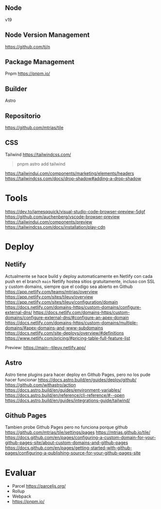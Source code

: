 ## Node
v19

## Node Version Management
https://github.com/tj/n

## Package Management
Pnpm https://pnpm.io/

## Builder
Astro

## Repositorio
https://github.com/mtrias/tile

## CSS
Tailwind https://tailwindcss.com/
> pnpm astro add tailwind

https://tailwindui.com/components/marketing/elements/headers
https://tailwindcss.com/docs/drop-shadow#adding-a-drop-shadow


# Tools
https://dev.to/jamesqquick/visual-studio-code-browser-preview-5dgf
https://github.com/auchenberg/vscode-browser-preview
https://tailwindui.com/components/preview
https://tailwindcss.com/docs/installation/play-cdn



# Deploy


## Netlify
Actualmente se hace build y deploy automaticamente en Netlify con cada push en el branch `main`
Netlify hostea sitios gratuitamente, incluso con SSL y custom domains, siempre que el codigo sea abierto en Github
https://app.netlify.com/teams/mtrias/overview
https://app.netlify.com/sites/tileuy/overview
https://app.netlify.com/sites/tileuy/configuration/domain
https://docs.netlify.com/domains-https/custom-domains/configure-external-dns/
https://docs.netlify.com/domains-https/custom-domains/configure-external-dns/#configure-an-apex-domain
https://docs.netlify.com/domains-https/custom-domains/multiple-domains/#apex-domains-and-www-subdomains
https://docs.netlify.com/site-deploys/overview/#definitions
https://www.netlify.com/pricing/#pricing-table-full-feature-list

Preview: https://main--tileuy.netlify.app/


## Astro
Astro tiene plugins para hacer deploy en Github Pages, pero no los pude hacer funcionar
https://docs.astro.build/en/guides/deploy/github/
https://github.com/withastro/action
https://docs.astro.build/en/guides/environment-variables/
https://docs.astro.build/en/reference/cli-reference/#--open
https://docs.astro.build/en/guides/integrations-guide/tailwind/


## Github Pages
Tambien probe Github Pages pero no funciona porque github
https://github.com/mtrias/tile/settings/pages
https://mtrias.github.io/tile/
https://docs.github.com/en/pages/configuring-a-custom-domain-for-your-github-pages-site/about-custom-domains-and-github-pages
https://docs.github.com/en/pages/getting-started-with-github-pages/configuring-a-publishing-source-for-your-github-pages-site



# Evaluar
- Parcel https://parceljs.org/
- Rollup
- Webpack
- https://pnpm.io/
